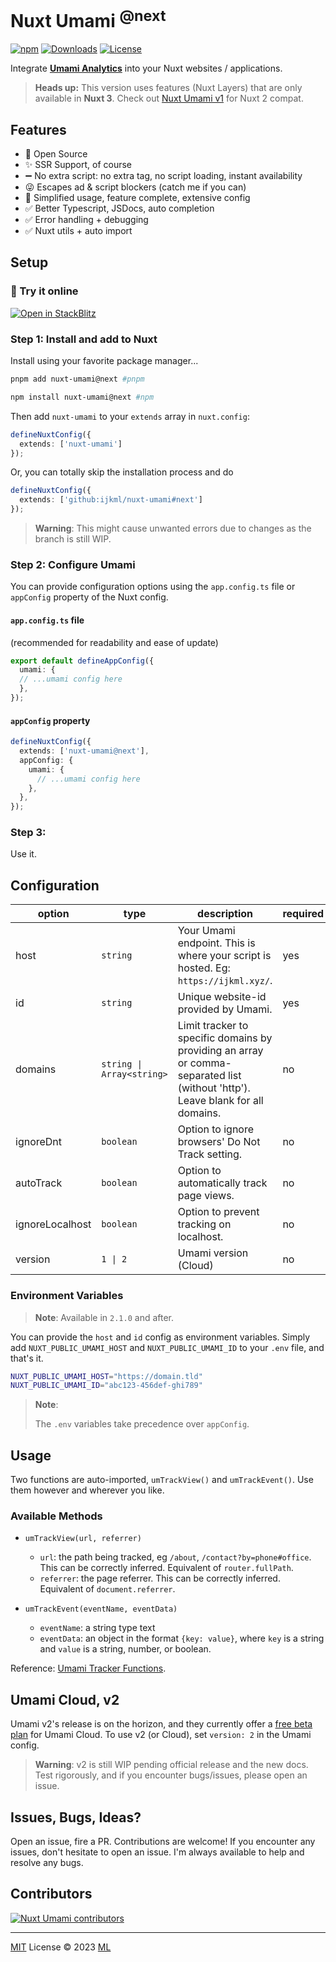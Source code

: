 # Nuxt Umami <sup>@next<sup>

[![npm](https://img.shields.io/npm/v/nuxt-umami/next?style=flat-square)](https://www.npmjs.com/package/nuxt-umami/v/next)
[![Downloads](https://img.shields.io/npm/dt/nuxt-umami.svg?style=flat-square)](https://www.npmjs.com/package/nuxt-umami)
[![License](https://img.shields.io/npm/l/nuxt-umami?style=flat-square)](/LICENSE)

Integrate [**Umami Analytics**](https://umami.is/) into your Nuxt websites / applications.

> **Heads up:**
> This version uses features (Nuxt Layers) that are only available in **Nuxt 3**.
> Check out [Nuxt Umami v1](https://github.com/ijkml/nuxt-umami/tree/main) for Nuxt 2 compat.

## Features

- 📖 Open Source
- ✨ SSR Support, of course
- ➖ No extra script: no extra tag, no script loading, instant availability
- 😜 Escapes ad & script blockers (catch me if you can)
- 💯 Simplified usage, feature complete, extensive config
- ✅ Better Typescript, JSDocs, auto completion
- ✅ Error handling + debugging
- ✅ Nuxt utils + auto import

## Setup

### 🚀 Try it online

<a href="https://stackblitz.com/edit/nuxt-umami-next"><img src="https://developer.stackblitz.com/img/open_in_stackblitz.svg" alt="Open in StackBlitz"></a>

### Step 1: Install and add to Nuxt

Install using your favorite package manager...

```bash
pnpm add nuxt-umami@next #pnpm
```

```bash
npm install nuxt-umami@next #npm
```

Then add `nuxt-umami` to your `extends` array in `nuxt.config`:

```ts
defineNuxtConfig({
  extends: ['nuxt-umami']
});
```

Or, you can totally skip the installation process and do

```ts
defineNuxtConfig({
  extends: ['github:ijkml/nuxt-umami#next']
});
```

> **Warning**:
> This might cause unwanted errors due to changes as the branch is still WIP.

### Step 2: Configure Umami

You can provide configuration options using the `app.config.ts` file or `appConfig` property of the Nuxt config.

#### `app.config.ts` file

(recommended for readability and ease of update)

```ts
export default defineAppConfig({
  umami: {
  // ...umami config here
  },
});
```

#### `appConfig` property

```ts
defineNuxtConfig({
  extends: ['nuxt-umami@next'],
  appConfig: {
    umami: {
      // ...umami config here
    },
  },
});
```

### Step 3:

Use it.

## Configuration

| option | type | description | required | default |
|---|---|---|---|---|
| host | `string` | Your Umami endpoint. This is where your script is hosted. Eg: `https://ijkml.xyz/`. | yes | `''` |
| id | `string` | Unique website-id provided by Umami. | yes | `''` |
| domains | `string \| Array<string>`  | Limit tracker to specific domains by providing an array or comma-separated list (without 'http'). Leave blank for all domains. | no | `undefined` |
| ignoreDnt | `boolean` | Option to ignore browsers' Do Not Track setting. | no | `true` |
| autoTrack | `boolean` | Option to automatically track page views. | no | `true` |
| ignoreLocalhost | `boolean` | Option to prevent tracking on localhost. | no | `false` |
| version | `1 \| 2`  | Umami version (Cloud) | no | `1` |

### Environment Variables

> **Note**:
> Available in `2.1.0` and after.

You can provide the `host` and `id` config as environment variables. Simply add `NUXT_PUBLIC_UMAMI_HOST` and `NUXT_PUBLIC_UMAMI_ID` to your `.env` file, and that's it.

```sh
NUXT_PUBLIC_UMAMI_HOST="https://domain.tld"
NUXT_PUBLIC_UMAMI_ID="abc123-456def-ghi789"
```

> **Note**:
>
> The `.env` variables take precedence over `appConfig`.

## Usage

Two functions are auto-imported, `umTrackView()` and `umTrackEvent()`. Use them however and wherever you like.

### Available Methods

- `umTrackView(url, referrer)`
  - `url`: the path being tracked, eg `/about`, `/contact?by=phone#office`. This can be correctly inferred. Equivalent of `router.fullPath`.
  - `referrer`: the page referrer. This can be correctly inferred. Equivalent of `document.referrer`.

- `umTrackEvent(eventName, eventData)`
  - `eventName`: a string type text
  - `eventData`: an object in the format `{key: value}`, where `key` is a string and `value` is a string, number, or boolean.


Reference: [Umami Tracker Functions](https://umami.is/docs/tracker-functions).


## Umami Cloud, v2

Umami v2's release is on the horizon, and they currently offer a [free beta plan](https://umami.is/pricing) for Umami Cloud. To use v2 (or Cloud), set `version: 2` in the Umami config.

> **Warning**:
> v2 is still WIP pending official release and the new docs. Test rigorously, and if you encounter bugs/issues, please open an issue.

## Issues, Bugs, Ideas?

Open an issue, fire a PR. Contributions are welcome! If you encounter any issues, don't hesitate to open an issue. I'm always available to help and resolve any bugs.

## Contributors

<a href="https://github.com/ijkml/nuxt-umami/graphs/contributors">
  <img alt="Nuxt Umami contributors" src="https://contrib.rocks/image?repo=ijkml/nuxt-umami" />
</a>

<br />
<hr />

[MIT](./LICENSE) License © 2023 [ML](https://github.com/ijkml/)
